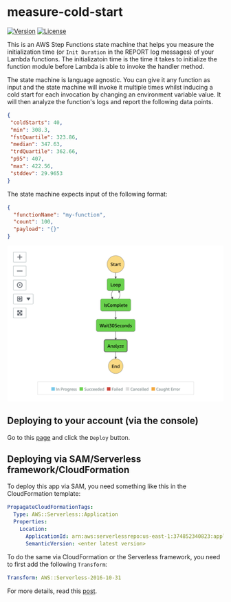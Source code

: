 # measure-cold-start

[![Version](https://img.shields.io/badge/semver-1.2.0-blue)](template.yml)
[![License](https://img.shields.io/badge/License-Apache%202.0-blue.svg)](LICENSE)

This is an AWS Step Functions state machine that helps you measure the initialization time (or `Init Duration` in the REPORT log messages) of your Lambda functions. The initializatoin time is the time it takes to initialize the function module before Lambda is able to invoke the handler method.

The state machine is language agnostic. You can give it any function as input and the state machine will invoke it multiple times whilst inducing a cold start for each invocation by changing an environment variable value. It will then analyze the function's logs and report the following data points.

 ```json
{
  "coldStarts": 40,
  "min": 308.3,
  "fstQuartile": 323.86,
  "median": 347.63,
  "trdQuartile": 362.66,
  "p95": 407,
  "max": 422.56,
  "stddev": 29.9653
}
 ```

The state machine expects input of the following format:

```json
{
  "functionName": "my-function",
  "count": 100,
  "payload": "{}"
}
```

![](/imgs/Screenshot.png)

## Deploying to your account (via the console)

Go to this [page](https://serverlessrepo.aws.amazon.com/applications/arn:aws:serverlessrepo:us-east-1:374852340823:applications~measure-cold-start) and click the `Deploy` button.

## Deploying via SAM/Serverless framework/CloudFormation

To deploy this app via SAM, you need something like this in the CloudFormation template:

```yml
PropagateCloudFormationTags:
  Type: AWS::Serverless::Application
  Properties:
    Location:
      ApplicationId: arn:aws:serverlessrepo:us-east-1:374852340823:applications/measure-cold-start
      SemanticVersion: <enter latest version>
```

To do the same via CloudFormation or the Serverless framework, you need to first add the following `Transform`:

```yml
Transform: AWS::Serverless-2016-10-31
```

For more details, read this [post](https://theburningmonk.com/2019/05/how-to-include-serverless-repository-apps-in-serverless-yml/).
